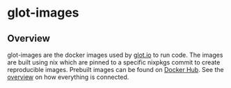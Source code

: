 # glot-images


## Overview
glot-images are the docker images used by [glot.io](https://glot.io) to run code.
The images are built using nix which are pinned to a specific nixpkgs commit to create reproducible images.
Prebuilt images can be found on [Docker Hub](https://hub.docker.com/u/glot).
See the [overview](https://github.com/prasmussen/glot) on how everything is connected.
